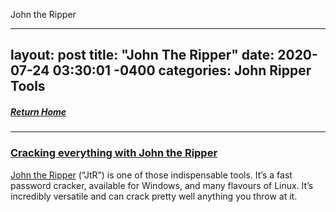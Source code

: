 John the Ripper

---
layout: post
title:  "John The Ripper"
date:   2020-07-24 03:30:01 -0400
categories: John Ripper Tools
---
##### [Return Home](https://thegetch.github.io/penetration/testing/resources/2020/07/24/Home/)

---

### [Cracking everything with John the Ripper](https://bytesoverbombs.io/cracking-everything-with-john-the-ripper-d434f0f6dc1c)

[John the Ripper](http://www.openwall.com/john/) (“JtR”) is one of those indispensable tools. It’s a fast password cracker, available for Windows, and many flavours of Linux. It’s incredibly versatile and can crack pretty well anything you throw at it.
